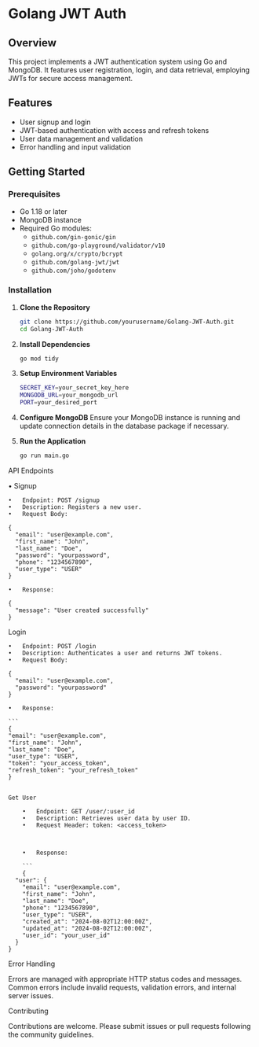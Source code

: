 # Golang JWT Auth

## Overview

This project implements a JWT authentication system using Go and MongoDB. It features user registration, login, and data retrieval, employing JWTs for secure access management.

## Features

- User signup and login
- JWT-based authentication with access and refresh tokens
- User data management and validation
- Error handling and input validation

## Getting Started

### Prerequisites

- Go 1.18 or later
- MongoDB instance
- Required Go modules:
  - `github.com/gin-gonic/gin`
  - `github.com/go-playground/validator/v10`
  - `golang.org/x/crypto/bcrypt`
  - `github.com/golang-jwt/jwt`
  - `github.com/joho/godotenv`

### Installation

1. **Clone the Repository**

   ```bash
   git clone https://github.com/yourusername/Golang-JWT-Auth.git
   cd Golang-JWT-Auth
   ```
2. **Install Dependencies**

   ```bash
   go mod tidy
   ```
3. **Setup Environment Variables**

   ```bash
   SECRET_KEY=your_secret_key_here
   MONGODB_URL=your_mongodb_url
   PORT=your_desired_port
   ```
4. **Configure MongoDB**
Ensure your MongoDB instance is running and update connection details in the database package if necessary.

5. **Run the Application**
    ```bash
    go run main.go
     ```

API Endpoints

   •   Signup

	•	Endpoint: POST /signup
	•	Description: Registers a new user.
	•	Request Body:

```
{
  "email": "user@example.com",
  "first_name": "John",
  "last_name": "Doe",
  "password": "yourpassword",
  "phone": "1234567890",
  "user_type": "USER"
}
```

	•	Response:

```
{
  "message": "User created successfully"
}
```

Login

	•	Endpoint: POST /login
	•	Description: Authenticates a user and returns JWT tokens.
	•	Request Body:

```
{
  "email": "user@example.com",
  "password": "yourpassword"
}
```

	•	Response:

    ```
    {
    "email": "user@example.com",
    "first_name": "John",
    "last_name": "Doe",
    "user_type": "USER",
    "token": "your_access_token",
    "refresh_token": "your_refresh_token"
    }
```

Get User

	•	Endpoint: GET /user/:user_id
	•	Description: Retrieves user data by user ID.
	•	Request Header: token: <access_token>



	•	Response:

    ```
    {
  "user": {
    "email": "user@example.com",
    "first_name": "John",
    "last_name": "Doe",
    "phone": "1234567890",
    "user_type": "USER",
    "created_at": "2024-08-02T12:00:00Z",
    "updated_at": "2024-08-02T12:00:00Z",
    "user_id": "your_user_id"
  }
}
```
Error Handling

Errors are managed with appropriate HTTP status codes and messages. Common errors include invalid requests, validation errors, and internal server issues.

Contributing

Contributions are welcome. Please submit issues or pull requests following the community guidelines.



  
   